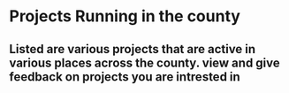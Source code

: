 # Projects Running in the county
## Listed are various projects that are active in various places across the county. view and give feedback on projects you are intrested in 